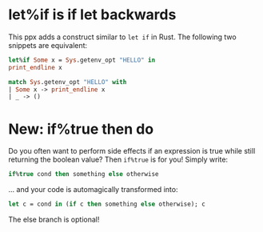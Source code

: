 # let%if is if let backwards

This ppx adds a construct similar to `let if` in Rust.
The following two snippets are equivalent:

```OCaml
let%if Some x = Sys.getenv_opt "HELLO" in
print_endline x
```

```OCaml
match Sys.getenv_opt "HELLO" with
| Some x -> print_endline x
| _ -> ()
```

# New: if%true then do

Do you often want to perform side effects if an expression is true while still returning the boolean value?
Then `if%true` is for you!
Simply write:

```OCaml
if%true cond then something else otherwise
```

... and your code is automagically transformed into:

```OCaml
let c = cond in (if c then something else otherwise); c
```

The else branch is optional!
